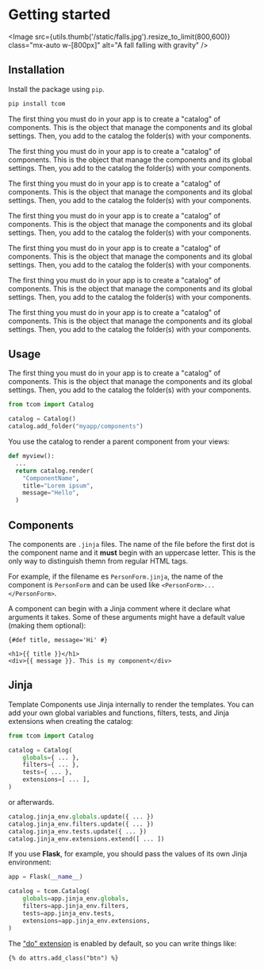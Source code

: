 # Getting started

<Image
  src={utils.thumb('/static/falls.jpg').resize_to_limit(800,600)}
  class="mx-auto w-[800px]"
  alt="A fall falling with gravity"
/>

## Installation

Install the package using `pip`.

```bash
pip install tcom
```

<Note title="Wat?">The first thing you must do in your app is to create a "catalog" of components. This is the object that manage the components and its global settings. Then, you add to the catalog the folder(s) with your components.</Note>

<Note type="note">The first thing you must do in your app is to create a "catalog" of components. This is the object that manage the components and its global settings. Then, you add to the catalog the folder(s) with your components.</Note>

<Note type="tip">The first thing you must do in your app is to create a "catalog" of components. This is the object that manage the components and its global settings. Then, you add to the catalog the folder(s) with your components.</Note>

<Note type="warning">The first thing you must do in your app is to create a "catalog" of components. This is the object that manage the components and its global settings. Then, you add to the catalog the folder(s) with your components.</Note>

<Note type="error">The first thing you must do in your app is to create a "catalog" of components. This is the object that manage the components and its global settings. Then, you add to the catalog the folder(s) with your components.</Note>

<Note type="internal">The first thing you must do in your app is to create a "catalog" of components. This is the object that manage the components and its global settings. Then, you add to the catalog the folder(s) with your components.</Note>

<Note type="todo">The first thing you must do in your app is to create a "catalog" of components. This is the object that manage the components and its global settings. Then, you add to the catalog the folder(s) with your components.</Note>

## Usage

The first thing you must do in your app is to create a "catalog" of components. This is the object that manage the components and its global settings. Then, you add to the catalog the folder(s) with your components.

```python
from tcom import Catalog

catalog = Catalog()
catalog.add_folder("myapp/components")
```

You use the catalog to render a parent component from your views:

```python
def myview():
  ...
  return catalog.render(
    "ComponentName",
    title="Lorem ipsum",
    message="Hello",
  )

```

## Components

The components are `.jinja` files. The name of the file before the first dot is the component name and it **must** begin with an uppercase letter. This is the only way to distinguish themn from regular HTML tags.

For example, if the filename es `PersonForm.jinja`, the name of the component is `PersonForm` and can be used like `<PersonForm>...</PersonForm>`.

A component can begin with a Jinja comment where it declare what arguments it takes. Some of these arguments might have a default value (making them optional):

```html+jinja
{#def title, message='Hi' #}

<h1>{{ title }}</h1>
<div>{{ message }}. This is my component</div>
```

## Jinja

Template Components use Jinja internally to render the templates. You can add your own global variables and functions, filters, tests, and Jinja extensions when creating the catalog:

```python
from tcom import Catalog

catalog = Catalog(
    globals={ ... },
    filters={ ... },
    tests={ ... },
    extensions=[ ... ],
)
```

or afterwards.

```python
catalog.jinja_env.globals.update({ ... })
catalog.jinja_env.filters.update({ ... })
catalog.jinja_env.tests.update({ ... })
catalog.jinja_env.extensions.extend([ ... ])
```

If you use **Flask**, for example, you should pass the values of its own Jinja environment:

```python
app = Flask(__name__)

catalog = tcom.Catalog(
    globals=app.jinja_env.globals,
    filters=app.jinja_env.filters,
    tests=app.jinja_env.tests,
    extensions=app.jinja_env.extensions,
)
```

The ["do" extension](https://jinja.palletsprojects.com/en/3.0.x/extensions/#expression-statement) is enabled by default, so you can write things like:

```html+jinja
{% do attrs.add_class("btn") %}
```
